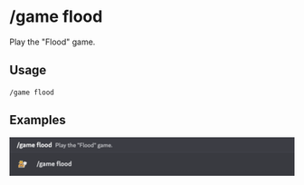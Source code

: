 # /game flood

Play the "Flood" game.

## Usage

```
/game flood
```

## Examples

<img src="../../_media/examples/game/flood-0.png" class="rounded-corners" draggable="false">
